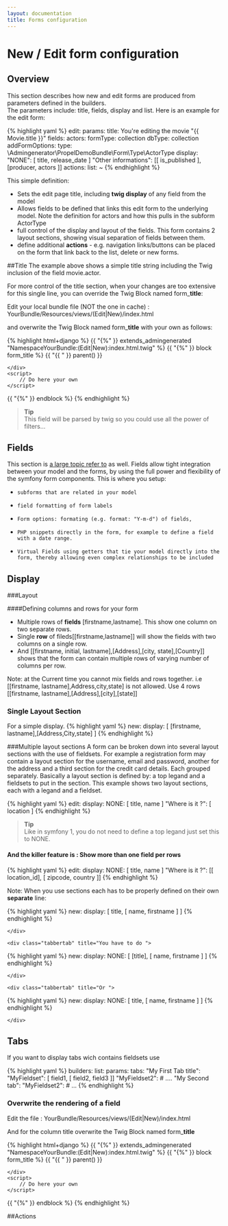 ```yaml
---
layout: documentation
title: Forms configuration
---
```


# New / Edit form configuration 

## Overview
This section describes how new and edit forms are produced from parameters defined in the builders.     
The parameters include: title, fields, display and list.  Here is an example for the edit form:

{% highlight yaml %}
 edit:
    params:
      title: You're editing the movie "{{ Movie.title }}"
      fields:
        actors:
          formType: collection
          dbType: collection
          addFormOptions:
            type: \Admingenerator\PropelDemoBundle\Form\Type\ActorType
      display:
        "NONE": [ title, release_date ]
        "Other informations": [[ is_published ], [producer, actors ]]
      actions:
        list: ~
{% endhighlight %}  

This simple definition:

*   Sets the edit page title, including **twig display** of any field from the model
*   Allows fields to be defined that links this edit form to the underlying model.  Note the definition for actors and how this pulls in the subform ActorType
*   full control of the display and layout of the fields.  This form contains 2 layout sections, showing visual separation of fields between them.
*   define additional **actions** - e.g. navigation links/buttons can be placed on the form that link back to the list, delete or new forms.
    
##Title
The example above shows a simple title string including the Twig inclusion of the field movie.actor. 

For more control of the title section, when your changes are too extensive for this single line, you can override the Twig Block named form_**title**:

Edit your local bundle file (NOT the one in cache)  : YourBundle/Resources/views/(Edit|New)/index.html

and overwrite the Twig Block named form_**title** with your own as follows:  

{% highlight html+django %}
{{ "{%" }} extends_admingenerated "NamespaceYourBundle:(Edit|New):index.html.twig" %}
{{ "{%" }} block form_title %}
    {{ "{{ " }} parent() }}
    <div id="preview_title">
    
    </div>
    <script>
        // Do here your own
    </script>
{{ "{%" }} endblock %}
{% endhighlight %}

>**Tip**<br />This field will be parsed by twig so you could use all the power of filters...

## Fields
This section is [a large topic refer to](/documentation/fields-for-list.html) as well.
Fields allow tight integration between your model and the forms, by using the full power and flexibility of the symfony form components. This is where you setup:

*     subforms that are related in your model 
*     field formatting of form labels 
*     Form options: formating (e.g. format: "Y-m-d") of fields,   
*     PHP snippets directly in the form, for example to define a field with a date range. 
*     Virtual Fields using getters that tie your model directly into the form, thereby allowing even complex relationships to be included

## Display

###Layout

####Defining columns and rows for your form

*    Multiple rows of **fields** [firstname,lastname].  This show  one column  on two separate rows.  
*    Single **row** of fileds[[firstname,lastname]] will show the fields with two columns on a single row.
*    And [[firstname, initial, lastname],[Address],[city, state],[Country]] shows that the form can contain multiple rows of varying number of columns per row. 

Note: at the Current time you cannot mix fields and rows together.  i.e [[firstname, lastname],Address,city,state] is not allowed. 
Use  4 rows [[firstname, lastname],[Address],[city],[state]]

### Single Layout Section
For a simple display.
{% highlight yaml %}
new:
  display: [ [firstname, lastname],[Address,City,state] ]
{% endhighlight %}

###Multiple layout sections
A form can be broken down into several layout sections with the use of fieldsets.  For example a registration form may contain a layout section for the username, email and password, 
another for the address and a third section for the credit card details. Each grouped separately.
Basically a layout section is defined by: a top legand and a fieldsets to put in the section.  This example shows two layout sections, each with a legand and a fieldset.


{% highlight yaml %}
edit:
  display: 
    NONE: [ title, name ]
    "Where is it ?": [ location ]
{% endhighlight %}

>**Tip**<br />Like in symfony 1, you do not need to define a top legand just set this to NONE. 

#### And the killer feature is : Show more than one field per rows

{% highlight yaml %}
edit:
  display: 
    NONE: [ title, name ]
    "Where is it ?": [[ location_id], [ zipcode, country ]]
{% endhighlight %}

Note: When you use sections each has to be properly defined on their own **separate** line:

<div class="tabber">
    <div class="tabbertab" title="You can't do">
    
{% highlight yaml %}
new:
  display: [ title, [ name, firstname ] ]
{% endhighlight %}

    </div>
    
    <div class="tabbertab" title="You have to do ">
    
{% highlight yaml %}
new:
  display: 
    NONE: [ [title], [ name, firstname ] ]
{% endhighlight %}

    </div>
    
    <div class="tabbertab" title="Or ">
    
{% highlight yaml %}
new:
  display: 
    NONE: [ title, [ name, firstname ] ]
{% endhighlight %}

    </div>
</div>

## Tabs

If you want to display tabs wich contains fieldsets use

{% highlight yaml %}
builders:
  list:
    params:
      tabs: 
        "My First Tab title":
          "MyFieldset": [ field1, [ field2, field3 ]]
          "MyFieldset2": # ....
        "My Second tab":
          "MyFieldset2": # ...
{% endhighlight %}

### Overwrite the rendering of a field

Edit the file : YourBundle/Resources/views/(Edit|New)/index.html

And for the column title overwrite the Twig Block named form_**title**

{% highlight html+django %}
{{ "{%" }} extends_admingenerated "NamespaceYourBundle:(Edit|New):index.html.twig" %}
{{ "{%" }} block form_title %}
    {{ "{{ " }} parent() }}
    <div id="preview_title">
    
    </div>
    <script>
        // Do here your own
    </script>
{{ "{%" }} endblock %}
{% endhighlight %}

##Actions
